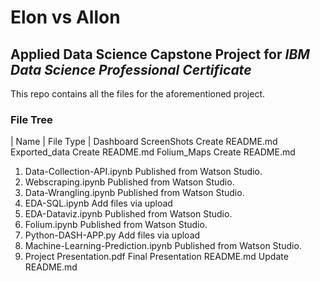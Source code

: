 # Elon vs Allon
## **Applied Data Science Capstone Project** for _IBM Data Science Professional Certificate_
  
This repo contains all the files for the aforementioned project.
  
### **File Tree**
| Name | File Type |
Dashboard ScreenShots
Create README.md
Exported_data
Create README.md
Folium_Maps
Create README.md
01. Data-Collection-API.ipynb
Published from Watson Studio.
02. Webscraping.ipynb
Published from Watson Studio.
03. Data-Wrangling.ipynb
Published from Watson Studio.
04. EDA-SQL.ipynb
Add files via upload
05. EDA-Dataviz.ipynb
Published from Watson Studio.
06. Folium.ipynb
Published from Watson Studio.
07. Python-DASH-APP.py
Add files via upload
08. Machine-Learning-Prediction.ipynb
Published from Watson Studio.
09. Project Presentation.pdf
Final Presentation
README.md
Update README.md
